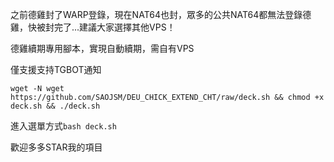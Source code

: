 之前德雞封了WARP登錄，現在NAT64也封，眾多的公共NAT64都無法登錄德雞，快被封完了...建議大家選擇其他VPS！

德雞續期專用腳本，實現自動續期，需自有VPS

僅支援支持TGBOT通知

```
wget -N wget https://github.com/SAOJSM/DEU_CHICK_EXTEND_CHT/raw/deck.sh && chmod +x deck.sh && ./deck.sh
```

進入選單方式```bash deck.sh```

歡迎多多STAR我的項目
